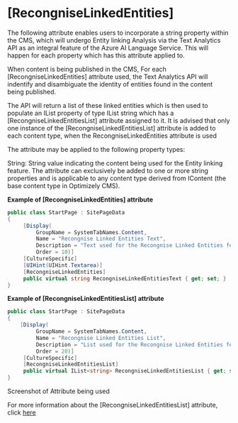 # [RecongniseLinkedEntities]

The following attribute enables users to incorporate a string property within the CMS, which will undergo Entity linking Analysis 
via the Text Analytics API as an integral feature of the Azure AI Language Service. This will happen for each property 
which has this attribute applied to.

When content is being published in the CMS, For each [RecongniseLinkedEntities] attribute used, 
the Text Analytics API will indentify and disambiguate the identity of entities found in the content being published. 

The API will return a list of these linked entities which is then used to populate an IList property of type IList string which has a [RecongniseLinkedEntitiesList] attribute assigned to it. It is advised that only one instance of the [RecongniseLinkedEntitiesList] attribute is added to each content type, when the RecongniseLinkedEntities attribute is used

The attribute may be applied to the following property types:

String: String value indicating the content being used for the Entity linking feature.
The attribute can exclusively be added to one or more string properties and is applicable to any content type derived from IContent (the base content type in Optimizely CMS).

**Example of [RecongniseLinkedEntities] attribute**
``` C#
public class StartPage : SitePageData
{
     [Display(
         GroupName = SystemTabNames.Content,
         Name = "Recongnise Linked Entities Text",
         Description = "Text used for the Recongnise Linked Entities feature",
         Order = 10)]
     [CultureSpecific]
     [UIHint(UIHint.Textarea)]
     [RecongniseLinkedEntities]
     public virtual string RecongniseLinkedEntitiesText { get; set; }
}
```
**Example of [RecongniseLinkedEntitiesList] attribute**
``` C#
public class StartPage : SitePageData
{
    [Display(
         GroupName = SystemTabNames.Content,
         Name = "Recongnise Linked Entities List",
         Description = "List used for the Recongnise Linked Entities feature",
         Order = 20)]
     [CultureSpecific]
     [RecongniseLinkedEntitiesList]
     public virtual IList<string> RecongniseLinkedEntitiesList { get; set; }
}
```


Screenshot of Attribute being used

For more information about the [RecongniseLinkedEntitiesList] attribute, click [here](https://github.com/AnilOptimizely/Patel-Azure.AI.Language.Optimizely/blob/develop/docs/Feature/RecongniseLinkedEntitiesList.md)
